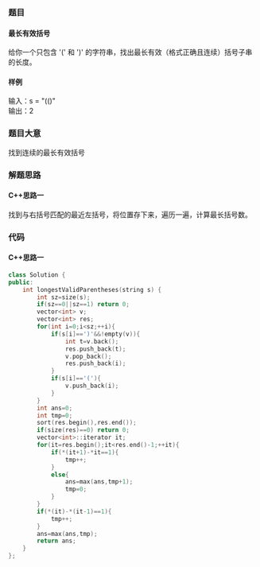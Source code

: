 ### 题目
#### 最长有效括号
给你一个只包含 '(' 和 ')' 的字符串，找出最长有效（格式正确且连续）括号子串的长度。
#### 样例
输入：s = "(()"  
输出：2
### 题目大意
找到连续的最长有效括号
### 解题思路
#### C++思路一
找到与右括号匹配的最近左括号，将位置存下来，遍历一遍，计算最长括号数。
### 代码
#### C++思路一
```C++
class Solution {
public:
    int longestValidParentheses(string s) {
        int sz=size(s);
        if(sz==0||sz==1) return 0;
        vector<int> v;
        vector<int> res;
        for(int i=0;i<sz;++i){
            if(s[i]==')'&&!empty(v)){
                int t=v.back();
                res.push_back(t);
                v.pop_back();
                res.push_back(i);
            }
            if(s[i]=='('){
                v.push_back(i);
            }
        }
        int ans=0;
        int tmp=0;
        sort(res.begin(),res.end());
        if(size(res)==0) return 0;
        vector<int>::iterator it;
        for(it=res.begin();it<res.end()-1;++it){
            if(*(it+1)-*it==1){
                tmp++;
            }
            else{
                ans=max(ans,tmp+1);
                tmp=0;
            }
        }
        if(*(it)-*(it-1)==1){
            tmp++;
        }
        ans=max(ans,tmp);
        return ans;
    }
};
```